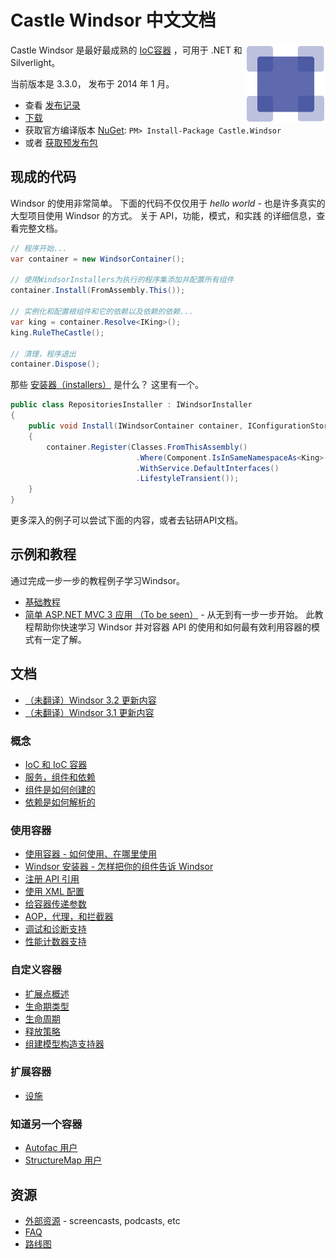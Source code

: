 ﻿# Castle Windsor 中文文档

<img align="right" src="images/windsor-logo.png">

Castle Windsor 是最好最成熟的 [IoC容器](ioc.md) ，可用于 .NET 和 Silverlight。

当前版本是 3.3.0， 发布于 2014 年 1 月。

* 查看 [发布记录](https://github.com/castleproject/Windsor/releases/tag/v3.3)
* [下载](https://github.com/castleproject/Windsor/releases/tag/v3.3)
* 获取官方编译版本 [NuGet](http://nuget.org/packages/Castle.Windsor): `PM> Install-Package Castle.Windsor`
* 或者 [获取预发布包](https://github.com/castleproject/Home/blob/master/prerelease-packages.md)

## 现成的代码

Windsor 的使用非常简单。 下面的代码不仅仅用于 *hello world* - 也是许多真实的大型项目使用 Windsor 的方式。  关于 API，功能，模式，和实践 的详细信息，查看完整文档。

```csharp
// 程序开始...
var container = new WindsorContainer();

// 使用WindsorInstallers为执行的程序集添加并配置所有组件
container.Install(FromAssembly.This());

// 实例化和配置根组件和它的依赖以及依赖的依赖...
var king = container.Resolve<IKing>();
king.RuleTheCastle();

// 清理，程序退出
container.Dispose();
```

那些 [安装器（installers）](installers.md) 是什么？ 这里有一个。

```csharp
public class RepositoriesInstaller : IWindsorInstaller
{
	public void Install(IWindsorContainer container, IConfigurationStore store)
	{
		container.Register(Classes.FromThisAssembly()
			                .Where(Component.IsInSameNamespaceAs<King>())
			                .WithService.DefaultInterfaces()
			                .LifestyleTransient());
	}
}
```
更多深入的例子可以尝试下面的内容，或者去钻研API文档。

## 示例和教程

通过完成一步一步的教程例子学习Windsor。

* [基础教程](basic-tutorial.md)
* [简单 ASP.NET MVC 3 应用 （To be seen）](mvc-tutorial-intro.md) - 从无到有一步一步开始。 此教程帮助你快速学习 Windsor 并对容器 API 的使用和如何最有效利用容器的模式有一定了解。

## 文档

* [（未翻译）Windsor 3.2 更新内容](whats-new-3.2.md)
* [（未翻译）Windsor 3.1 更新内容](whats-new-3.1.md)

### 概念

* [IoC 和 IoC 容器](ioc.md)
* [服务，组件和依赖](services-and-components.md)
* [组件是如何创建的](how-components-are-created.md)
* [依赖是如何解析的](how-dependencies-are-resolved.md)

### 使用容器

* [使用容器 - 如何使用、在哪里使用](three-calls-pattern.md)
* [Windsor 安装器 - 怎样把你的组件告诉 Windsor](installers.md)
* [注册 API 引用](fluent-registration-api.md)
* [使用 XML 配置](xml-registration-reference.md)
* [给容器传递参数](passing-arguments.md)
* [AOP，代理，和拦截器](interceptors.md)
* [调试和诊断支持](debugger-views.md)
* [性能计数器支持](performance-counters.md)

### 自定义容器

* [扩展点概述](extension-points.md)
* [生命期类型](lifestyles.md)
* [生命周期](lifecycle.md)
* [释放策略](release-policy.md)
* [组建模型构造支持器](componentmodel-construction-contributors.md)

### 扩展容器

* [设施](facilities.md)

### 知道另一个容器

* [Autofac 用户](windsor-for-autofac-users.md)
* [StructureMap 用户](windsor-for-structuremap-users.md)

## 资源

* [外部资源](external-resources.md) - screencasts, podcasts, etc
* [FAQ](faq.md)
* [路线图](roadmap.md)

